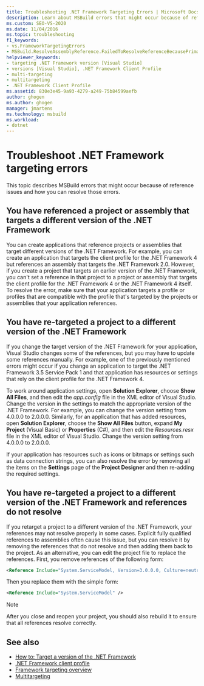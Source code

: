 ```yaml
---
title: Troubleshooting .NET Framework Targeting Errors | Microsoft Docs
description: Learn about MSBuild errors that might occur because of reference issues and how you can resolve those errors.
ms.custom: SEO-VS-2020
ms.date: 11/04/2016
ms.topic: troubleshooting
f1_keywords:
- vs.FrameworkTargetingErrors
- MSBuild.ResolveAssemblyReference.FailedToResolveReferenceBecausePrimaryAssemblyInExclusionList
helpviewer_keywords:
- targeting .NET Framework version [Visual Studio]
- versions [Visual Studio], .NET Framework Client Profile
- multi-targeting
- multitargeting
- .NET Framework Client Profile
ms.assetid: 830e3e45-9a93-4279-a249-75b84599aefb
author: ghogen
ms.author: ghogen
manager: jmartens
ms.technology: msbuild
ms.workload:
- dotnet
---
```

# Troubleshoot .NET Framework targeting errors

This topic describes MSBuild errors that might occur because of reference issues and how you can resolve those errors.

## You have referenced a project or assembly that targets a different version of the .NET Framework

 You can create applications that reference projects or assemblies that target different versions of the .NET Framework. For example, you can create an application that targets the client profile for the .NET Framework 4 but references an assembly that targets the .NET Framework 2.0. However, if you create a project that targets an earlier version of the .NET Framework, you can't set a reference in that project to a project or assembly that targets the client profile for the .NET Framework 4 or the .NET Framework 4 itself. To resolve the error, make sure that your application targets a profile or profiles that are compatible with the profile that's targeted by the projects or assemblies that your application references.

## You have re-targeted a project to a different version of the .NET Framework

 If you change the target version of the .NET Framework for your application, Visual Studio changes some of the references, but you may have to update some references manually. For example, one of the previously mentioned errors might occur if you change an application to target the .NET Framework 3.5 Service Pack 1 and that application has resources or settings that rely on the client profile for the .NET Framework 4.

 To work around application settings, open **Solution Explorer**, choose **Show All Files**, and then edit the *app.config* file in the XML editor of Visual Studio. Change the version in the settings to match the appropriate version of the .NET Framework. For example, you can change the version setting from 4.0.0.0 to 2.0.0.0. Similarly, for an application that has added resources, open **Solution Explorer**, choose the **Show All Files** button, expand **My Project** (Visual Basic) or **Properties** (C#), and then edit the *Resources.resx* file in the XML editor of Visual Studio. Change the version setting from 4.0.0.0 to 2.0.0.0.

 If your application has resources such as icons or bitmaps or settings such as data connection strings, you can also resolve the error by removing all the items on the **Settings** page of the **Project Designer** and then re-adding the required settings.

## You have re-targeted a project to a different version of the .NET Framework and references do not resolve

 If you retarget a project to a different version of the .NET Framework, your references may not resolve properly in some cases. Explicit fully qualified references to assemblies often cause this issue, but you can resolve it by removing the references that do not resolve and then adding them back to the project. As an alternative, you can edit the project file to replace the references. First, you remove references of the following form:

```xml
<Reference Include="System.ServiceModel, Version=3.0.0.0, Culture=neutral, PublicKeyToken=b77a5c561934e089, processorArchitecture=MSIL" />
```

 Then you replace them with the simple form:

```xml
<Reference Include="System.ServiceModel" />
```

> [!NOTE]
> After you close and reopen your project, you should also rebuild it to ensure that all references resolve correctly.

## See also

- [How to: Target a version of the .NET Framework](../ide/visual-studio-multi-targeting-overview.md)
- [.NET Framework client profile](/dotnet/framework/deployment/client-profile)
- [Framework targeting overview](../ide/visual-studio-multi-targeting-overview.md)
- [Multitargeting](../msbuild/msbuild-multitargeting-overview.md)
